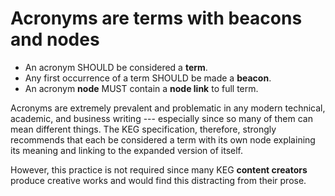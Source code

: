 # Acronyms are terms with beacons and nodes

* An acronym SHOULD be considered a **term**.
* Any first occurrence of a term SHOULD be made a **beacon**.
* An acronym **node** MUST contain a **node link** to full term.

Acronyms are extremely prevalent and problematic in any modern technical, academic, and business writing --- especially since so many of them can mean different things. The KEG specification, therefore, strongly recommends that each be considered a term with its own node explaining its meaning and linking to the expanded version of itself.

However, this practice is not required since many KEG **content creators** produce creative works and would find this distracting from their prose.
